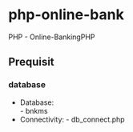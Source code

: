# php-online-bank
PHP - Online-BankingPHP

## Prequisit

### database 
 + Database:  
             - bnkms
 + Connectivity:
             - db_connect.php
